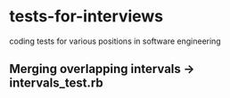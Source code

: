 # tests-for-interviews
coding tests for various positions in software engineering
##	Merging overlapping intervals -> intervals_test.rb
